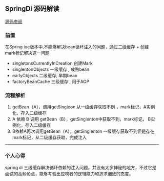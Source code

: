 ## SpringDi 源码解读

[源码参阅](/src/main/java/com/hughes/spring/source/v2di/framework/beans/support/HDefaultListableBeanFactory.java)

### 前置

在Spring ioc版本中,不能够解决bean循环注入的问题，通过二级缓存 + 创建mark标记解决这一问题

- singletonsCurrentlyInCreation 创建Mark
- singlentonObjects 一级缓存 , 成熟bean
- earlyObjects 二级缓存, 早期bean
- factoryBeanCache 三级缓存 , 用于AOP

### 流程解析

1. getBean（A），调用getSingleon 从一级缓存获取不到 ，mark标记，A实例化，存入二级缓存
2. A 依赖 B 调用 getBean（B），getSinglenton中获取不到，mark标记， B实例化，存入二级缓存
3. B依赖A再次调用getBean（A），getSinglenton 一级缓存获取不到但是存在mark标记，从二级缓存获取，完成注入

------

### 个人心得

spring di 三级缓存解决循环依赖的注入问题，并没有太多神秘的地方，不过它是面试的高频论点，能够考验出应聘者的逻辑能力和追求细致的态度。




